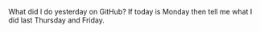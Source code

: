 What did I do yesterday on GitHub? If today is Monday then tell me what I did last Thursday and Friday.
